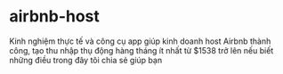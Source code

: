 # airbnb-host
Kinh nghiệm thực tế và công cụ app giúp kinh doanh host Airbnb thành công, tạo thu nhập thụ động hàng tháng ít nhất từ $1538 trở lên nếu biết những điều trong đây tôi chia sẻ giúp bạn
